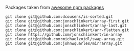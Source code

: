Packages taken from [awesome npm packages](https://github.com/parro-it/awesome-micro-npm-packages)

```
git clone git@github.com:dcousens/is-sorted.git
git clone git@github.com:jonschlinkert/array-first.git
git clone git@github.com:jonschlinkert/array-last.git
git clone git@github.com:jonschlinkert/arr-flatten.git
git clone https://github.com/jonschlinkert/in-array
git clone git@github.com:michaelzoidl/swap-array.git
git clone git@github.com:johnwquarles/mirrarray.git
```

